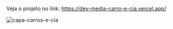 Veja o projeto no link: https://dev-media-carro-e-cia.vercel.app/

![capa-carros-e-cia](https://github.com/user-attachments/assets/656944b5-784e-43a8-b1b3-fad2b703fc44)
